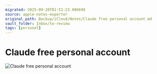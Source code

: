 ```yaml
---
migrated: 2025-09-20T01:51:23.006698
source: apple-notes-exporter
original_path: Backup/iCloud/Notes/Claude free personal account.md
vault_folder: Inbox/to-review
tags: [personal]
---
```

# Claude free personal account 
![Claude free personal account](images/Claude%20free%20personal%20account.jpeg)


